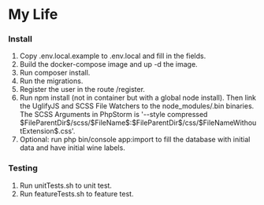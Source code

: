 My Life
========================

<h3>Install</h3>
<ol>
<li>Copy .env.local.example to .env.local and fill in the fields.</li>
<li>Build the docker-compose image and up -d the image.</li>
<li>Run composer install.</li>
<li>Run the migrations.</li>
<li>Register the user in the route /register.</li>
<li>Run npm install (not in container but with a global node install). 
Then link the UglifyJS and SCSS File Watchers to the node_modules/.bin binaries. 
The SCSS Arguments in PhpStorm is '--style compressed $FileParentDir$/scss/$FileName$:$FileParentDir$/css/$FileNameWithoutExtension$.css'.</li>
<li>Optional: run php bin/console app:import to fill the database with 
initial data and have initial wine labels.</li>
</ol>

<h3>Testing</h3>

<ol>
<li>Run unitTests.sh to unit test.</li>
<li>Run featureTests.sh to feature test.</li>
</ol>
